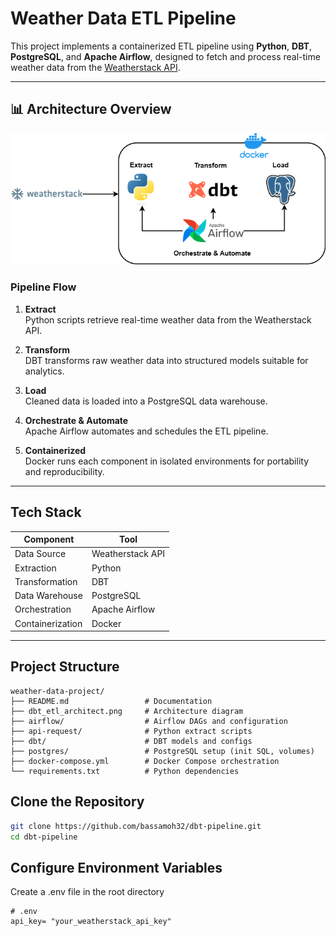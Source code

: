 #  Weather Data ETL Pipeline

This project implements a containerized ETL pipeline using **Python**, **DBT**, **PostgreSQL**, and **Apache Airflow**, designed to fetch and process real-time weather data from the [Weatherstack API](https://weatherstack.com/).

---

## 📊 Architecture Overview

![ETL Architecture](./dbt_etl_architect.png)

###  Pipeline Flow

1. **Extract**  
   Python scripts retrieve real-time weather data from the Weatherstack API.

2. **Transform**  
   DBT transforms raw weather data into structured models suitable for analytics.

3. **Load**  
   Cleaned data is loaded into a PostgreSQL data warehouse.

4. **Orchestrate & Automate**  
   Apache Airflow automates and schedules the ETL pipeline.

5. **Containerized**  
   Docker runs each component in isolated environments for portability and reproducibility.

---

##  Tech Stack

| Component       | Tool             |
|-----------------|------------------|
| Data Source     | Weatherstack API |
| Extraction      | Python           |
| Transformation  | DBT              |
| Data Warehouse  | PostgreSQL       |
| Orchestration   | Apache Airflow   |
| Containerization| Docker           |

---

##  Project Structure

```plaintext
weather-data-project/
├── README.md                 # Documentation
├── dbt_etl_architect.png     # Architecture diagram
├── airflow/                  # Airflow DAGs and configuration
├── api-request/              # Python extract scripts
├── dbt/                      # DBT models and configs
├── postgres/                 # PostgreSQL setup (init SQL, volumes)
├── docker-compose.yml        # Docker Compose orchestration
└── requirements.txt          # Python dependencies
```
##  Clone the Repository

```bash
git clone https://github.com/bassamoh32/dbt-pipeline.git
cd dbt-pipeline
```
## Configure Environment Variables
Create a .env file in the root directory 

```env
# .env
api_key= "your_weatherstack_api_key"
```
